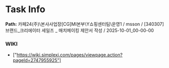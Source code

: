 # Task Info

**Path:** 카페24(주)\본사사업장\[CG]MI본부\Y쇼핑센터팀\운영1 / msson / [340307] 브랜드_크리에이터 세일즈 _ 매치메이킹 제안서 작성 / 2025-10-01_00-00-00

### WIKI
- ["https://wiki.simplexi.com/pages/viewpage.action?pageId=2747955925"]

